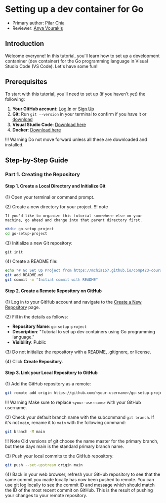 # Setting up a dev container for Go

* Primary author: [Pilar Chia](https://github.com/mchia157)
* Reviewer: [Anya Vourakis](https://github.com/v-anya)

## Introduction
Welcome everyone! In this tutorial, you'll learn how to set up a development contaniner (dev container) for the Go programming language in Visual Studio Code (VS Code). Let's have some fun!

## Prerequisites 
To start with this tutorial, you'll need to set up (if you haven't yet) the following:

1. **Your GitHub account**: [Log In](https://github.com/login) or [Sign Up](https://github.com/signup?ref_cta=Sign+up&ref_loc=header+logged+out&ref_page=%2F&source=header-home)
2. **Git**: Run `git --version` in your terminal to confirm if you have it or [download](https://git-scm.com/book/en/v2/Getting-Started-Installing-Git)
3. **Visual Studio Code**: [Download here](https://code.visualstudio.com/)
4. **Docker**: [Download here](https://www.docker.com/products/docker-desktop/)

!!! Warning 
    Do not move forward unless all these are downloaded and installed. 

## Step-by-Step Guide

### Part 1. Creating the Repository
#### Step 1. Create a Local Directory and Initialize Git

(1) Open your terminal or command prompt.

(2) Create a new directory for your project. 
!!! note

    If you'd like to organize this tutorial somewhere else on your machine, go ahead and change into that parent directory first.

    
```bash
mkdir go-setup-project
cd go-setup-project
```

(3) Initialize a new Git repository:

`git init`

(4) Create a README file:

```bash
echo "# Go Set Up Project from https://mchia157.github.io/comp423-course-notes/tutorials/go-setup/" > README.md
git add README.md
git commit -m "Initial commit with README"
```
#### Step 2. Create a Remote Repository on GitHub
(1) Log in to your GitHub account and navigate to the [Create a New Repository](https://github.com/new) page.

(2) Fill in the details as follows:

* __Repository Name__: `go-setup-project`
* __Description__: "Tutorial to set up dev containers using Go programming language."
* __Visibility__: Public

(3) Do not initialize the repository with a README, .gitignore, or license.

(4) Click **Create Repository**.
#### Step 3. Link your Local Repository to GitHub
(1) Add the GitHub repository as a remote:

```bash
git remote add origin https://github.com/<your-username>/go-setup-project.git
```
!!! Warning
    Make sure to replace `<your-username>` with your GitHub username.

(2) Check your default branch name with the subcommand `git branch`. If it's not `main`, rename it to `main` with the following command:
```bash
git branch -M main
```
!!! Note
    Old versions of git choose the name master for the primary branch, but these days main is the standard primary branch name.

(3) Push your local commits to the GitHub repository:

```bash
git push --set-upstream origin main
```

(4) Back in your web browser, refresh your GitHub repository to see that the same commit you made locally has now been pushed to remote. You can use git log locally to see the commit ID and message which should match the ID of the most recent commit on GitHub. This is the result of pushing your changes to your remote repository.
